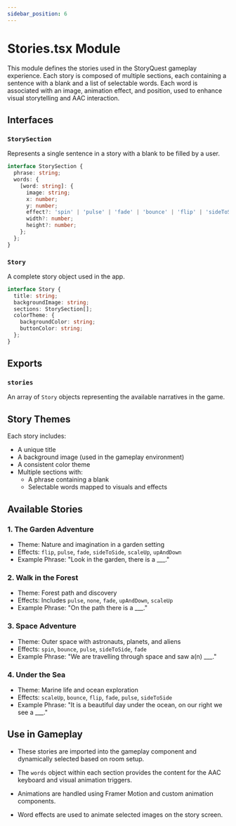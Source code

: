 ```yaml
---
sidebar_position: 6
---
```


# Stories.tsx Module
This module defines the stories used in the StoryQuest gameplay experience. Each story is composed of multiple sections, each containing a sentence with a blank and a list of selectable words. Each word is associated with an image, animation effect, and position, used to enhance visual storytelling and AAC interaction.

## Interfaces

### `StorySection`

Represents a single sentence in a story with a blank to be filled by a user.

```ts
interface StorySection {
  phrase: string;
  words: {
    [word: string]: {
      image: string;
      x: number;
      y: number;
      effect?: 'spin' | 'pulse' | 'fade' | 'bounce' | 'flip' | 'sideToSide' | 'upAndDown' | 'scaleUp' | 'none' | 'SlideAcrossEffect';
      width?: number;
      height?: number;
    };
  };
}
```

### `Story`

A complete story object used in the app.

```ts
interface Story {
  title: string;
  backgroundImage: string;
  sections: StorySection[];
  colorTheme: {
    backgroundColor: string;
    buttonColor: string;
  };
}
```

## Exports

### `stories`
An array of `Story` objects representing the available narratives in the game.

## Story Themes

Each story includes:
- A unique title
- A background image (used in the gameplay environment)
- A consistent color theme
- Multiple sections with:
    - A phrase containing a blank
    - Selectable words mapped to visuals and effects

## Available Stories

### 1. **The Garden Adventure**
- Theme: Nature and imagination in a garden setting
- Effects: `flip`, `pulse`, `fade`, `sideToSide`, `scaleUp`, `upAndDown`
- Example Phrase: "Look in the garden, there is a ___."

### 2. **Walk in the Forest**
- Theme: Forest path and discovery
- Effects: Includes `pulse`, `none`, `fade`, `upAndDown`, `scaleUp`
- Example Phrase: "On the path there is a ___."

### 3. **Space Adventure**
- Theme: Outer space with astronauts, planets, and aliens
- Effects: `spin`, `bounce`, `pulse`, `sideToSide`, `fade`
- Example Phrase: "We are travelling through space and saw a(n) ___."

### 4. **Under the Sea**
- Theme: Marine life and ocean exploration
- Effects: `scaleUp`, `bounce`, `flip`, `fade`, `pulse`, `sideToSide`
- Example Phrase: "It is a beautiful day under the ocean, on our right we see a ___."

## Use in Gameplay

- These stories are imported into the gameplay component and dynamically selected based on room setup.
- The `words` object within each section provides the content for the AAC keyboard and visual animation triggers.

- Animations are handled using Framer Motion and custom animation components.
- Word effects are used to animate selected images on the story screen.


